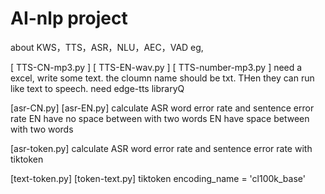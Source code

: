 # AI-nlp project
about KWS，TTS，ASR，NLU，AEC，VAD eg,

[ TTS-CN-mp3.py ] 
[ TTS-EN-wav.py ]
[ TTS-number-mp3.py ]
need a excel, write some text. the cloumn name should be txt. THen they can run like text to speech.
need edge-tts libraryQ


[asr-CN.py]
[asr-EN.py]
calculate ASR word error rate and sentence error rate 
EN have no space between with two words
EN have space between with two words

[asr-token.py]
calculate ASR word error rate and sentence error rate  with tiktoken

[text-token.py]
[token-text.py]
tiktoken 
encoding_name = 'cl100k_base'  
